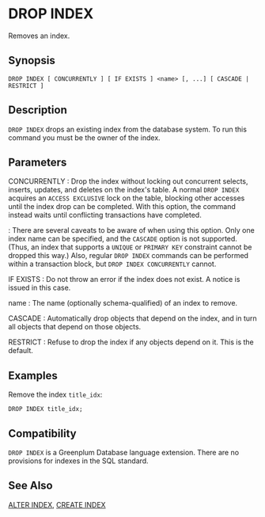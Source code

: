 # DROP INDEX

Removes an index.

## Synopsis

``` {#sql_command_synopsis}
DROP INDEX [ CONCURRENTLY ] [ IF EXISTS ] <name> [, ...] [ CASCADE | RESTRICT ]
```

## Description

`DROP INDEX` drops an existing index from the database system. To run this command you must be the owner of the index.

## Parameters

CONCURRENTLY
:   Drop the index without locking out concurrent selects, inserts, updates, and deletes on the index's table. A normal `DROP INDEX` acquires an `ACCESS EXCLUSIVE` lock on the table, blocking other accesses until the index drop can be completed. With this option, the command instead waits until conflicting transactions have completed.

:   There are several caveats to be aware of when using this option. Only one index name can be specified, and the `CASCADE` option is not supported. (Thus, an index that supports a `UNIQUE` or `PRIMARY KEY` constraint cannot be dropped this way.) Also, regular `DROP INDEX` commands can be performed within a transaction block, but `DROP INDEX CONCURRENTLY` cannot.

IF EXISTS
:   Do not throw an error if the index does not exist. A notice is issued in this case.

name
:   The name (optionally schema-qualified) of an index to remove.

CASCADE
:   Automatically drop objects that depend on the index, and in turn all objects that depend on those objects.

RESTRICT
:   Refuse to drop the index if any objects depend on it. This is the default.

## Examples

Remove the index `title_idx`:

```
DROP INDEX title_idx;
```

## Compatibility

`DROP INDEX` is a Greenplum Database language extension. There are no provisions for indexes in the SQL standard.

## See Also

[ALTER INDEX](/docs/sql-statements/sql-statement-alter-index.md), [CREATE INDEX](/docs/sql-statements/sql-statement-create-index.md)



